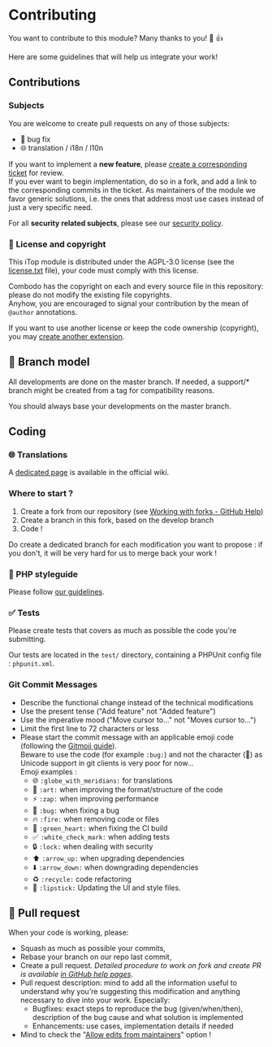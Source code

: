 # Contributing

You want to contribute to this module? Many thanks to you! 🎉 👍

Here are some guidelines that will help us integrate your work!


## Contributions

### Subjects
You are welcome to create pull requests on any of those subjects:

* 🐛 bug fix
* 🌐 translation / i18n / l10n

If you want to implement a **new feature**, please [create a corresponding ticket](https://sourceforge.net/p/itop/tickets/new/) for review.   
If you ever want to begin implementation, do so in a fork, and add a link to the corresponding commits in the ticket. As maintainers of the module we favor generic solutions, i.e. the ones that address most use cases instead of just a very specific need.

For all **security related subjects**, please see our [security policy](SECURITY.md).

### 📄 License and copyright
This iTop module is distributed under the AGPL-3.0 license (see the [license.txt] file),
your code must comply with this license.

Combodo has the copyright on each and every source file in this repository: please do not modify the existing file copyrights.  
Anyhow, you are encouraged to signal your contribution by the mean of `@author` annotations.

If you want to use another license or keep the code ownership (copyright), you may [create another extension][wiki new ext].

[license.txt]: https://github.com/Combodo/iTop/blob/develop/license.txt
[wiki new ext]: https://www.itophub.io/wiki/page?id=latest%3Acustomization%3Astart#by_writing_your_own_extension


## 🔀 Branch model

All developments are done on the master branch. If needed, a support/* branch might be created from a tag for compatibility reasons.

You should always base your developments on the master branch.


## Coding

### 🌐 Translations

A [dedicated page](https://www.itophub.io/wiki/page?id=latest%3Acustomization%3Atranslation) is available in the official wiki.

### Where to start ?

1. Create a fork from our repository (see [Working with forks - GitHub Help](https://help.github.com/en/github/collaborating-with-issues-and-pull-requests/working-with-forks))
2. Create a branch in this fork, based on the develop branch
3. Code !

Do create a dedicated branch for each modification you want to propose : if you don't, it will be very hard for us to merge back your work !


### 🎨 PHP styleguide

Please follow [our guidelines](https://www.itophub.io/wiki/page?id=latest%3Acustomization%3Acoding_standards).

### ✅ Tests

Please create tests that covers as much as possible the code you're submitting.

Our tests are located in the `test/` directory, containing a PHPUnit config file : `phpunit.xml`.

### Git Commit Messages

* Describe the functional change instead of the technical modifications
* Use the present tense ("Add feature" not "Added feature")
* Use the imperative mood ("Move cursor to..." not "Moves cursor to...")
* Limit the first line to 72 characters or less
* Please start the commit message with an applicable emoji code (following the [Gitmoji guide](https://gitmoji.carloscuesta.me/)).  
 Beware to use the code (for example `:bug:`) and not the character (🐛) as Unicode support in git clients is very poor for now...  
 Emoji examples :
    * 🌐 `:globe_with_meridians:` for translations
    * 🎨 `:art:` when improving the format/structure of the code
    * ⚡️ `:zap:` when improving performance
    * 🐛 `:bug:` when fixing a bug
    * 🔥 `:fire:` when removing code or files
    * 💚 `:green_heart:` when fixing the CI build
    * ✅ `:white_check_mark:` when adding tests
    * 🔒 `:lock:` when dealing with security
    * ⬆️ `:arrow_up:` when upgrading dependencies
    * ⬇️ `:arrow_down:` when downgrading dependencies
    * ♻️ `:recycle:` code refactoring
    * 💄 `:lipstick:` Updating the UI and style files.  
  

## 👥 Pull request

When your code is working, please:

* Squash as much as possible your commits,
* Rebase your branch on our repo last commit,
* Create a pull request. _Detailed procedure to work on fork and create PR is available [in GitHub help pages](https://help.github.com/articles/creating-a-pull-request-from-a-fork/)_.
* Pull request description: mind to add all the information useful to understand why you're suggesting this modification and anything necessary to dive into your work. Especially:
  - Bugfixes: exact steps to reproduce the bug (given/when/then), description of the bug cause and what solution is implemented 
  - Enhancements: use cases, implementation details if needed
* Mind to check the "[Allow edits from maintainers](https://docs.github.com/en/github-ae@latest/pull-requests/collaborating-with-pull-requests/working-with-forks/allowing-changes-to-a-pull-request-branch-created-from-a-fork)" option !
